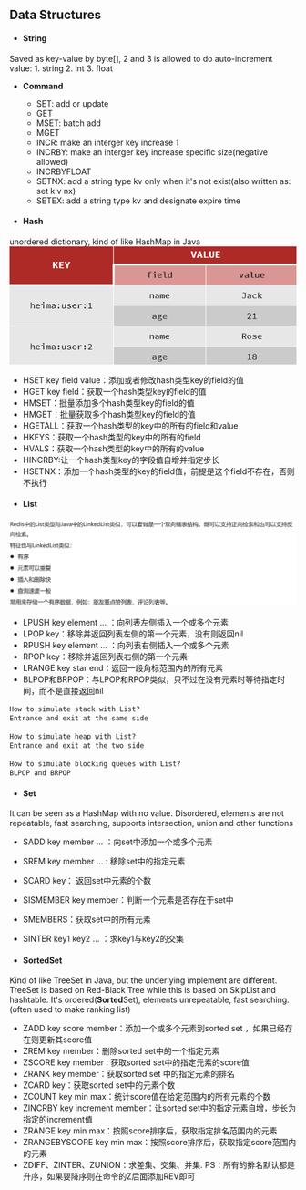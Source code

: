 ## Data Structures
- #### String
Saved as key-value by byte[], 2 and 3 is allowed to do auto-increment
value: 1. string 2. int 3. float
- **Command**
  - SET: add or update
  - GET
  - MSET: batch add
  - MGET
  - INCR: make an interger key increase 1
  - INCRBY: make an interger key increase specific size(negative allowed)
  - INCRBYFLOAT
  - SETNX: add a string type kv only when it's not exist(also written as: set k v nx)
  - SETEX: add a string type kv and designate expire time


- #### Hash
unordered dictionary, kind of like HashMap in Java
![Alt text](asset/1.png)
- HSET key field value：添加或者修改hash类型key的field的值
- HGET key field：获取一个hash类型key的field的值
- HMSET：批量添加多个hash类型key的field的值
- HMGET：批量获取多个hash类型key的field的值
- HGETALL：获取一个hash类型的key中的所有的field和value
- HKEYS：获取一个hash类型的key中的所有的field
- HVALS：获取一个hash类型的key中的所有的value
- HINCRBY:让一个hash类型key的字段值自增并指定步长
- HSETNX：添加一个hash类型的key的field值，前提是这个field不存在，否则不执行
- #### List
![Alt text](asset/2.png)
- LPUSH key element ... ：向列表左侧插入一个或多个元素
- LPOP key：移除并返回列表左侧的第一个元素，没有则返回nil
- RPUSH key element ... ：向列表右侧插入一个或多个元素
- RPOP key：移除并返回列表右侧的第一个元素
- LRANGE key star end：返回一段角标范围内的所有元素
- BLPOP和BRPOP：与LPOP和RPOP类似，只不过在没有元素时等待指定时间，而不是直接返回nil

```
How to simulate stack with List?
Entrance and exit at the same side

How to simulate heap with List?
Entrance and exit at the two side

How to simulate blocking queues with List?
BLPOP and BRPOP
```

- #### Set
It can be seen as a HashMap with no value. Disordered, elements are not repeatable, fast searching, supports intersection, union and other functions
- SADD key member ... ：向set中添加一个或多个元素
- SREM key member ... : 移除set中的指定元素
- SCARD key： 返回set中元素的个数
- SISMEMBER key member：判断一个元素是否存在于set中
- SMEMBERS：获取set中的所有元素
- SINTER key1 key2 ... ：求key1与key2的交集


- #### SortedSet
Kind of like TreeSet in Java, but the underlying implement are different. TreeSet is based on Red-Black Tree while this is based on SkipList and hashtable.
It's ordered(**Sorted**Set), elements unrepeatable, fast searching.(often used to make ranking list)
- ZADD key score member：添加一个或多个元素到sorted set ，如果已经存在则更新其score值
- ZREM key member：删除sorted set中的一个指定元素
- ZSCORE key member : 获取sorted set中的指定元素的score值
- ZRANK key member：获取sorted set 中的指定元素的排名
- ZCARD key：获取sorted set中的元素个数
- ZCOUNT key min max：统计score值在给定范围内的所有元素的个数
- ZINCRBY key increment member：让sorted set中的指定元素自增，步长为指定的increment值
- ZRANGE key min max：按照score排序后，获取指定排名范围内的元素
- ZRANGEBYSCORE key min max：按照score排序后，获取指定score范围内的元素
- ZDIFF、ZINTER、ZUNION：求差集、交集、并集.
PS：所有的排名默认都是升序，如果要降序则在命令的Z后面添加REV即可

